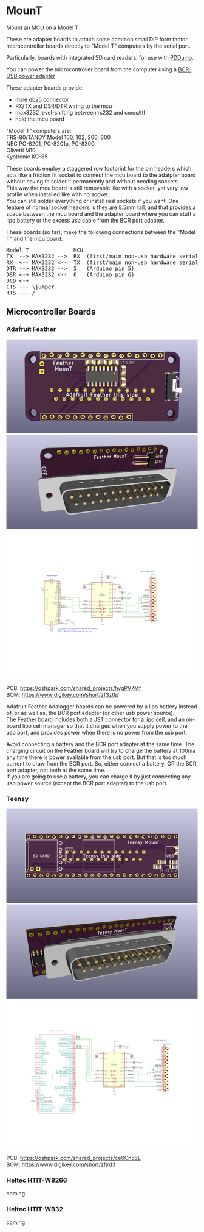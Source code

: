 # MounT
Mount an MCU on a Model T

These are adapter boards to attach some common small DIP form factor microcontroller boards directly to "Model T" computers by the serial port.

Particularly, boards with integrated SD card readers, for use with [PDDuino](https://github.com/bkw777/PDDuino).

You can power the microcontroller board from the computer using a [BCR-USB power adapter](https://github.com/bkw777/BCR_Breakout)

These adapter boards provide:  
* male db25 connector  
* RX/TX and DSR/DTR wiring to the mcu  
* max3232 level-shifting between rs232 and cmos/ttl  
* hold the mcu board  

"Model T" computers are:  
 TRS-80/TANDY Model 100, 102, 200, 600  
 NEC PC-8201, PC-8201a, PC-8300  
 Olivetti M10  
 Kyotronic KC-85  

These boards employ a staggered row footprint for the pin headers which acts like a friction fit socket to connect the mcu board to the adatpter board without having to solder it permanently and without needing sockets.<br>
This way the mcu board is still removable like with a socket, yet very low profile when installed like with no socket.<br>
You can still solder everything or install real sockets if you want. One feature of normal socket headers is they are 8.5mm tall, and that provides a space between the mcu board and the adapter board where you can stuff a lipo battery or the excess usb cable from the BCR port adapter.

These boards (so far), make the following connections between the "Model T" and the mcu board:
<pre>
Model T              MCU
TX  --> MAX3232 -->  RX  (first/main non-usb hardware serial port RX pin)
RX  <-- MAX3232 <--  TX  (first/main non-usb hardware serial port TX pin)
DTR --> MAX3232 -->  5   (Arduino pin 5)
DSR <-+ MAX3232 <--  6   (Arduino pin 6)
DCD <-+
CTS --- \jumper
RTS --- /
</pre>

## Microcontroller Boards  

### Adafruit Feather
![](MounT_Feather_1.jpg)  
![](MounT_Feather_2.jpg)  
![](MounT_Feather.svg)  

PCB: <https://oshpark.com/shared_projects/hvgPV7Mf><br>
BOM: <https://www.digikey.com/short/zf3z0p>

Adafruit Feather Adalogger boards can be powered by a lipo battery instead of, or as well as, the BCR port adapter (or other usb power source).<br>
The Feather board includes both a JST connector for a lipo cell, and an on-board lipo cell manager so that it charges when you supply power to the usb port, and provides power when there is no power from the usb port.<br>

Avoid connecting a battery and the BCR port adapter at the same time. The charging circuit on the Feather board will try to charge the battery at 100ma any time there is power available from the usb port. But that is too much current to draw from the BCR port. So, either connect a battery, OR the BCR port adapter, not both at the same time.<br>
If you are going to use a battery, you can charge it by just connecting any usb power source (except the BCR port adapter) to the usb port.

### Teensy
![](MounT_Teensy_1.jpg)  
![](MounT_Teensy_2.jpg)  
![](MounT_Teensy.svg)  

PCB: <https://oshpark.com/shared_projects/ce6Cn56L><br>
BOM: <https://www.digikey.com/short/zfjrd3>

### Heltec HTIT-W8266
coming

### Heltec HTIT-WB32
coming
